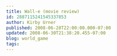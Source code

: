 ```yaml
---
title: Wall-e (movie review)
id: 2887115241545337853
author: Kirby Urner
published: 2008-06-28T22:00:00.000-07:00
updated: 2008-06-30T21:38:20.455-07:00
blog: world_game
tags: 
---
```


